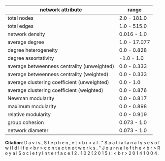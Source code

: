 network attribute|range
---|---
total nodes|2.0 - 181.0
total edges|1.0 - 515.0
network density|0.016 - 1.0
average degree|1.0 - 17.077
degree heterogeneity|0.0 - 0.828
degree assortativity|-1.0 - 1.0
average betweenness centrality (unweighted)|0.0 - 0.333
average betweenness centrality (weighted)|0.0 - 0.333
average clustering coefficient (unweighted)|0.0 - 1.0
average clustering coefficient (weighted)|0.0 - 0.876
Newman modularity|0.0 - 0.817
maximum modularity|0.0 - 0.898
relative modularity|0.0 - 0.919
group cohesion|0.073 - 1.0
network diameter|0.073 - 1.0
**Citation**: D a v i s , S t e p h e n , e t < b r > a l . " S p a t i a l a n a l y s e s o f w i l d l i f e < b r > c o n t a c t n e t w o r k s . " J o u r n a l o f t h e < b r > R o y a l S o c i e t y I n t e r f a c e 1 2 . 1 0 2 ( 2 0 1 5 ) : < b r > 2 0 1 4 1 0 0 4 .